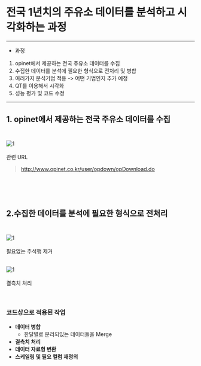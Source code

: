 # **전국 1년치의 주유소 데이터를 분석하고 시각화하는 과정**

***

+ 과정
1. opinet에서 제공하는 전국 주유소 데이터를 수집
2. 수집한 데이터를 분석에 필요한 형식으로 전처리 및 병합
3. 여러가지 분석기법 적용 -> 어떤 기법인지 추가 예정
4. QT를 이용해서 시각화
5. 성능 평가 및 코드 수정

***

## 1. opinet에서 제공하는 전국 주유소 데이터를 수집<br><br>
![1](https://user-images.githubusercontent.com/51322546/99346922-19280700-28d9-11eb-9efb-279074676117.PNG)  
<br>관련 URL
> http://www.opinet.co.kr/user/opdown/opDownload.do  

<br><br><br>
## 2.수집한 데이터를 분석에 필요한 형식으로 전처리<br><br>
![1](https://user-images.githubusercontent.com/51322546/99348995-3c08ea00-28de-11eb-898b-791be542793c.PNG)  
<br>필요없는 주석행 제거<br><br>

![1](https://user-images.githubusercontent.com/51322546/100058814-565a3f00-2e6d-11eb-983e-5fc85a572131.png)  
<br>결측치 처리<br><br><br>

### 코드상으로 적용된 작업
* **데이터 병합**<br>
  - 한달별로 분리되있는 데이터들을 Merge
* **결측치 처리**<br>
* **데이터 자료형 변환**<br>
* **스케일링 및 필요 컬럼 재정의**<br>







